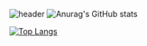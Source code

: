 ![header](https://capsule-render.vercel.app/api?type=waving&color=auto&height=110&section=header&text=Hi%20there%20!&fontSize=20&fontColor=ffffff&fontAlign=8&fontAlignY=30)
![Anurag's GitHub stats](https://github-readme-stats.vercel.app/api?username=jieunkxx&show_icons=true&theme=light&hide=stars)

[![Top Langs](https://github-readme-stats.vercel.app/api/top-langs/?username=jieunkxx&layout=compact)](https://github.com/jieunkxx/github-readme-stats)


<!--
![header](https://capsule-render.vercel.app/api?type=waving&color=auto&height=130&section=header&text=I'm%20Jieun&fontSize=50&fontColor=ffffff)
**jieunkxx/jieunkxx** is a ✨ _special_ ✨ repository because its `README.md` (this file) appears on your GitHub profile.

Here are some ideas to get you started:

- 🔭 I’m currently working on ...
- 🌱 I’m currently learning ...
- 👯 I’m looking to collaborate on ...
- 🤔 I’m looking for help with ...
- 💬 Ask me about ...
- 📫 How to reach me: ...
- 😄 Pronouns: ...
- ⚡ Fun fact: ...
![Footer](https://capsule-render.vercel.app/api?type=waving&color=auto&height=100&section=footer)
-->
